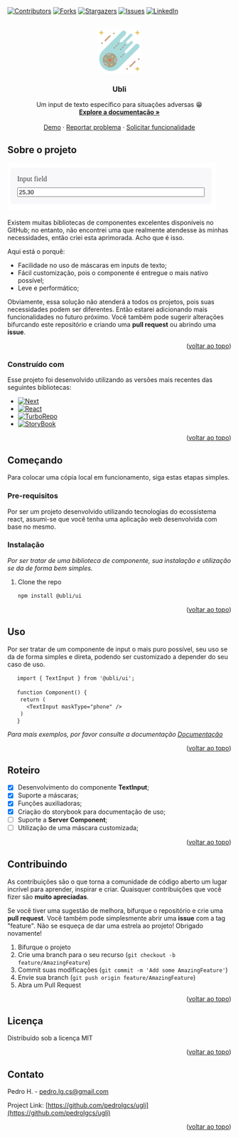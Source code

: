 <!-- Improved compatibility of back to top link: See: https://github.com/pedrolgcs/ubli/pull/73 -->
<a name="readme-top"></a>
<!--
*** Thanks for checking out the Best-README-Template. If you have a suggestion
*** that would make this better, please fork the repo and create a pull request
*** or simply open an issue with the tag "enhancement".
*** Don't forget to give the project a star!
*** Thanks again! Now go create something AMAZING! :D
-->

<!-- PROJECT SHIELDS -->
<!--
*** I'm using markdown "reference style" links for readability.
*** Reference links are enclosed in brackets [ ] instead of parentheses ( ).
*** See the bottom of this document for the declaration of the reference variables
*** for contributors-url, forks-url, etc. This is an optional, concise syntax you may use.
*** https://www.markdownguide.org/basic-syntax/#reference-style-links
-->
[![Contributors][contributors-shield]][contributors-url]
[![Forks][forks-shield]][forks-url]
[![Stargazers][stars-shield]][stars-url]
[![Issues][issues-shield]][issues-url]
[![LinkedIn][linkedin-shield]][linkedin-url]

<!-- PROJECT LOGO -->
<br />
<div align="center">
  <a href="https://github.com/pedrolgcs/ubli">
    <img src="images/logo.svg" alt="Logo" width="100" height="100">
  </a>

  <h3 align="center">Ubli</h3>

  <p align="center">
    Um input de texto específico para situações adversas 😁
    <br />
    <a href="https://github.com/pedrolgcs/ubli"><strong>Explore a documentação »</strong></a>
    <br />
    <br />
    <a href="https://pedrolgcs.github.io/ubli/?path=/story/textinput--primary">Demo</a> 
    ·
    <a href="https://github.com/pedrolgcs/ubli/issues">Reportar problema</a>
    ·
    <a href="https://github.com/pedrolgcs/ubli/issues">Solicitar funcionalidade</a>
  </p>
</div>

<!-- ABOUT THE PROJECT -->
## Sobre o projeto

<img src="images/screenshot.png" alt="Logo">

Existem muitas bibliotecas de componentes excelentes disponíveis no GitHub; no entanto, não encontrei uma que realmente atendesse às minhas necessidades, então criei esta aprimorada. Acho que é isso.

Aqui está o porquê:
* Facilidade no uso de máscaras em inputs de texto;
* Fácil customização, pois o componente é entregue o mais nativo possível;
* Leve e performático;

Obviamente, essa solução não atenderá a todos os projetos, pois suas necessidades podem ser diferentes. Então estarei adicionando mais funcionalidades no futuro próximo. Você também pode sugerir alterações bifurcando este repositório e criando uma **pull request** ou abrindo uma **issue**.

<p align="right">(<a href="#readme-top">voltar ao topo</a>)</p>

### Construído com

Esse projeto foi desenvolvido utilizando as versões mais recentes das seguintes bibliotecas:

* [![Next][Next.js]][Next-url]
* [![React][React.js]][React-url]
* [![TurboRepo][Turbo]][Turbo-url]
* [![StoryBook][Storybook]][Storybook-url]

<p align="right">(<a href="#readme-top">voltar ao topo</a>)</p>

<!-- GETTING STARTED -->
## Começando

Para colocar uma cópia local em funcionamento, siga estas etapas simples.

### Pre-requisitos

Por ser um projeto desenvolvido utilizando tecnologias do ecossistema react, assumi-se 
que você tenha uma aplicação web desenvolvida com base no mesmo.

### Instalação

_Por ser tratar de uma biblioteca de componente, sua instalação e utilização se da de forma bem simples._

1. Clone the repo
   ```sh
   npm install @ubli/ui
   ```

<p align="right">(<a href="#readme-top">voltar ao topo</a>)</p>

<!-- USAGE EXAMPLES -->
## Uso

Por ser tratar de um componente de input o mais puro possível, seu uso se da de forma simples e direta, 
podendo ser customizado a depender do seu caso de uso.

```tsx
   import { TextInput } from '@ubli/ui';

   function Component() {
    return (
      <TextInput maskType="phone" />
    )
   }
```

_Para mais exemplos, por favor consulte a documentação [Documentação](https://pedrolgcs.github.io/ubli/?path=/story/textinput--primary)_

<p align="right">(<a href="#readme-top">voltar ao topo</a>)</p>

<!-- ROADMAP -->
## Roteiro

- [x] Desenvolvimento do componente **TextInput**;
- [x] Suporte a máscaras;
- [x] Funções auxiliadoras;
- [x] Criação do storybook para documentação de uso;
- [ ] Suporte a **Server Component**;
- [ ] Utilização de uma máscara customizada;

<p align="right">(<a href="#readme-top">voltar ao topo</a>)</p>

<!-- CONTRIBUTING -->
## Contribuindo

As contribuições são o que torna a comunidade de código aberto um lugar incrível para aprender, inspirar e criar. Quaisquer contribuições que você fizer são **muito apreciadas**.

Se você tiver uma sugestão de melhora, bifurque o repositório e crie uma **pull request**. Você também pode simplesmente abrir uma **issue** com a tag "feature".
Não se esqueça de dar uma estrela ao projeto! Obrigado novamente!

1. Bifurque o projeto
2. Crie uma branch para o seu recurso (`git checkout -b feature/AmazingFeature`)
3. Commit suas modificações (`git commit -m 'Add some AmazingFeature'`)
4. Envie sua branch (`git push origin feature/AmazingFeature`)
5. Abra um Pull Request

<p align="right">(<a href="#readme-top">voltar ao topo</a>)</p>

<!-- LICENSE -->
## Licença

Distribuído sob a licença MIT

<p align="right">(<a href="#readme-top">voltar ao topo</a>)</p>

<!-- CONTACT -->
## Contato

Pedro H. - pedro.lg.cs@gmail.com

Project Link: [https://github.com/pedrolgcs/ugli](https://github.com/pedrolgcs/ugli)

<p align="right">(<a href="#readme-top">voltar ao topo</a>)</p>

<!-- MARKDOWN LINKS & IMAGES -->
<!-- https://www.markdownguide.org/basic-syntax/#reference-style-links -->
[contributors-shield]: https://img.shields.io/github/contributors/pedrolgcs/ubli.svg?style=for-the-badge
[contributors-url]: https://github.com/pedrolgcs/ubli/graphs/contributors
[forks-shield]: https://img.shields.io/github/forks/pedrolgcs/ubli.svg?style=for-the-badge
[forks-url]: https://github.com/pedrolgcs/ubli/network/members
[stars-shield]: https://img.shields.io/github/stars/pedrolgcs/ubli.svg?style=for-the-badge
[stars-url]: https://github.com/pedrolgcs/ubli/stargazers
[issues-shield]: https://img.shields.io/github/issues/pedrolgcs/ubli.svg?style=for-the-badge
[issues-url]: https://github.com/pedrolgcs/ubli/issues
[license-shield]: https://img.shields.io/github/license/pedrolgcs/ubli.svg?style=for-the-badge
[linkedin-shield]: https://img.shields.io/badge/-LinkedIn-black.svg?style=for-the-badge&logo=linkedin&colorB=555
[linkedin-url]: https://www.linkedin.com/in/pedro-lg/
[product-screenshot]: /images/screenshot.png
[Next.js]: https://img.shields.io/badge/next.js-20232A?style=for-the-badge&logo=nextdotjs
[Next-url]: https://nextjs.org/
[React.js]: https://img.shields.io/badge/React-20232A?style=for-the-badge&logo=react
[React-url]: https://reactjs.org/
[Turbo-url]: https://turbo.build/ 
[Turbo]: https://img.shields.io/badge/Turbo-20232A?style=for-the-badge&logo=turborepo
[Storybook-url]: https://storybook.js.org/
[Storybook]: https://img.shields.io/badge/Storybook-20232A?style=for-the-badge&logo=storybook
[Vue.js]: https://img.shields.io/badge/Vue.js-35495E?style=for-the-badge&logo=vuedotjs&logoColor=4FC08D
[Vue-url]: https://vuejs.org/
[Angular.io]: https://img.shields.io/badge/Angular-DD0031?style=for-the-badge&logo=angular&logoColor=white
[Angular-url]: https://angular.io/
[Svelte.dev]: https://img.shields.io/badge/Svelte-4A4A55?style=for-the-badge&logo=svelte&logoColor=FF3E00
[Svelte-url]: https://svelte.dev/
[Laravel.com]: https://img.shields.io/badge/Laravel-FF2D20?style=for-the-badge&logo=laravel&logoColor=white
[Laravel-url]: https://laravel.com
[Bootstrap.com]: https://img.shields.io/badge/Bootstrap-563D7C?style=for-the-badge&logo=bootstrap&logoColor=white
[Bootstrap-url]: https://getbootstrap.com
[JQuery.com]: https://img.shields.io/badge/jQuery-0769AD?style=for-the-badge&logo=jquery&logoColor=white
[JQuery-url]: https://jquery.com 